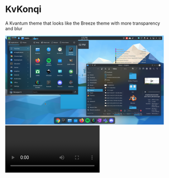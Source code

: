 # KvKonqi
A Kvantum theme that looks like the Breeze theme with more transparency and blur



![1](https://raw.githubusercontent.com/Niru2169/KvKonqi/main/Screenshots/1.png)
![2](https://raw.githubusercontent.com/Niru2169/KvKonqi/main/Screenshots/1.mp4)
